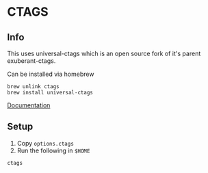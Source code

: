 # CTAGS

## Info

This uses universal-ctags which is an open source fork of it's parent exuberant-ctags.

Can be installed via homebrew

```
brew unlink ctags
brew install universal-ctags
```

[Documentation](https://docs.ctags.io/en/latest/index.html)

## Setup

1. Copy `options.ctags`
2. Run the following in `$HOME`

```
ctags
```
